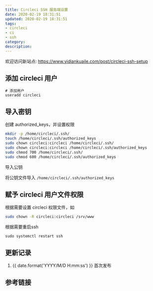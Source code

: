 ```yaml
---
title: Circleci SSH 服务端设置
date: 2020-02-19 18:31:51
updated: 2020-02-19 18:31:51
tags:
- circleci
- ci
- ssh
category:
description:
---
```


欢迎访问新站点: <https://www.yidiankuaile.com/post/circleci-ssh-setup>

<!-- more -->

## 添加 circleci 用户

```shell
# 添加用户
useradd circleci
```

## 导入密钥

创建 authorized_keys，并设置权限

```sh
mkdir -p /home/circleci/.ssh/
touch /home/circleci/.ssh/authorized_keys
sudo chown circleci:circleci /home/circleci/.ssh/
sudo chown circleci:circleci /home/circleci/.ssh/authorized_keys
sudo chmod 700 /home/circleci/.ssh/
sudo chmod 600 /home/circleci/.ssh/authorized_keys
```

导入公钥

将公钥文件导入 `/home/circleci/.ssh/authorized_keys`


## 赋予 circleci 用户文件权限

根据需要设置 circleci 权限文件，如

```sh
sudo chown -R circleci:circleci /srv/www
```

根据需要重启ssh

```
sudo systemctl restart ssh
```
## 更新记录

1. {{ date.format('YYYY/M/D H:mm:ss') }} 首次发布

## 参考链接
